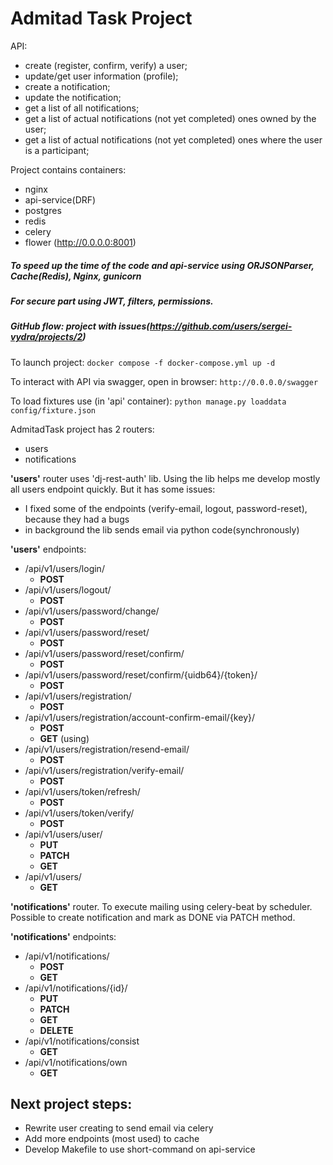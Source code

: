 # Admitad Task Project

API:
- create (register, confirm, verify) a user;
- update/get user information (profile);
- create a notification;
- update the notification;
- get a list of all notifications;
- get a list of actual notifications (not yet completed) ones owned by the user;
- get a list of actual notifications (not yet completed) ones where the user is a participant;


Project contains containers:
- nginx
- api-service(DRF)
- postgres
- redis
- celery
- flower (http://0.0.0.0:8001)

##### To speed up the time of the code and api-service using ORJSONParser, Cache(Redis), Nginx, gunicorn
##### For secure part using JWT, filters, permissions.
##### GitHub flow: project with issues(https://github.com/users/sergei-vydra/projects/2)

To launch project:
```docker compose -f docker-compose.yml up -d```

To interact with API via swagger, open in browser:
```http://0.0.0.0/swagger```

To load fixtures use (in 'api' container):
```python manage.py loaddata config/fixture.json```

AdmitadTask project has 2 routers:

- users
- notifications

**'users'** router uses 'dj-rest-auth' lib. Using the lib helps me develop mostly all users endpoint quickly. But it has
some issues:

- I fixed some of the endpoints (verify-email, logout, password-reset), because they had a bugs
- in background the lib sends email via python code(synchronously)

**'users'** endpoints:
- /api/v1/users/login/
    - **POST**
- /api/v1/users/logout/
    - **POST**
- /api/v1/users/password/change/
    - **POST**
- /api/v1/users/password/reset/
    - **POST**
- /api/v1/users/password/reset/confirm/
    - **POST**
- /api/v1/users/password/reset/confirm/{uidb64}/{token}/
    - **POST**
- /api/v1/users/registration/
    - **POST**
- /api/v1/users/registration/account-confirm-email/{key}/
    - **POST**
    - **GET** (using)
- /api/v1/users/registration/resend-email/
    - **POST**
- /api/v1/users/registration/verify-email/
    - **POST**
- /api/v1/users/token/refresh/
    - **POST**
- /api/v1/users/token/verify/
    - **POST**
- /api/v1/users/user/
    - **PUT**
    - **PATCH**
    - **GET**
- /api/v1/users/
    - **GET**

**'notifications'** router. To execute mailing using celery-beat by scheduler.
Possible to create notification and mark as DONE via PATCH method.

**'notifications'** endpoints:
- /api/v1/notifications/
  - **POST**
  - **GET**
- /api/v1/notifications/{id}/
  - **PUT**
  - **PATCH**
  - **GET**
  - **DELETE**
- /api/v1/notifications/consist
  - **GET**
- /api/v1/notifications/own
  - **GET**

## Next project steps:
- Rewrite user creating to send email via celery
- Add more endpoints (most used) to cache
- Develop Makefile to use short-command on api-service